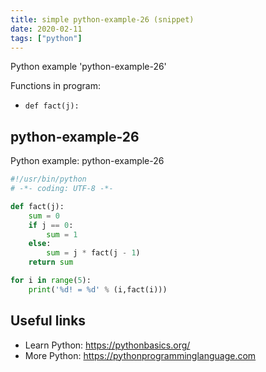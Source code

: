 ```yaml
---
title: simple python-example-26 (snippet)
date: 2020-02-11
tags: ["python"]
---
```

Python example 'python-example-26'

Functions in program: 
* `def fact(j):`

## python-example-26

Python example: python-example-26

```python
#!/usr/bin/python
# -*- coding: UTF-8 -*-

def fact(j):
    sum = 0
    if j == 0:
        sum = 1
    else:
        sum = j * fact(j - 1)
    return sum

for i in range(5):
    print('%d! = %d' % (i,fact(i)))


```

## Useful links

- Learn Python: https://pythonbasics.org/
- More Python: https://pythonprogramminglanguage.com
